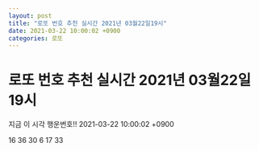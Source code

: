 ```yaml
---
layout: post
title: "로또 번호 추천 실시간 2021년 03월22일19시"
date: 2021-03-22 10:00:02 +0900
categories: 로또
---
```


# 로또 번호 추천 실시간 2021년 03월22일19시

지금 이 시각 행운번호!! 2021-03-22 10:00:02 +0900

 16  36  30  6  17  33 

